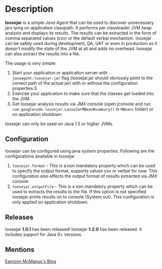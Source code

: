 Description
===========
**loosejar** is a simple *Java Agent* that can be used to discover unnecessary jars lying on application classpath. It performs per classloader JVM heap analysis and displays its results. The results can be extracted in the form of comma separated values (csv) or the default verbal mechanism. loosejar can be safely used during development, QA, UAT or even in production as it doesn't modify the state of the JVM at all and adds no overhead. loosejar can also extract the results into a file.

The usage is very simple:

1. Start your application or application server with `-javaagent:loosejar.jar` flag (loosejar.jar should obviously point to the correct path of the actual jar) with or without the configuration properties.S
2. Exercise your application to make sure that the classes get loaded into the JVM.
3. Get loosejar analysis results via JMX console (open jconsole and run `com.googlecode.loosejar.LooseJarMBean#summary()` in `MBeans` folder) or on application shutdown.

loosejar can only be used on Java 1.5 or higher JVMs.

Configuration
-------------
loosejar can be configured using java system properties. Following are the configurations available in loosejar

1. `loosejar.format` - This is a non mandatory property which can be used to specify the output format, supports values csv or verbal for now. This configuration also affects the output format of results extracted via JMX console.
2. `loosejar.outputFile` - This is a non mandatory property which can be used to extracts the results to the file. If this option is not specified loosejar prints results on to console (System.out). This configuration is only applied on application shutdown.

Releases
--------
loosejar **1.0.1** has been released!
loosejar **1.2.0** has been released. It includes support for Java 9+ versions.

Mentions
--------
[Eamonn McManus's Blog](http://weblogs.java.net/blog/emcmanus/archive/2008/02/do_i_really_nee.html)
